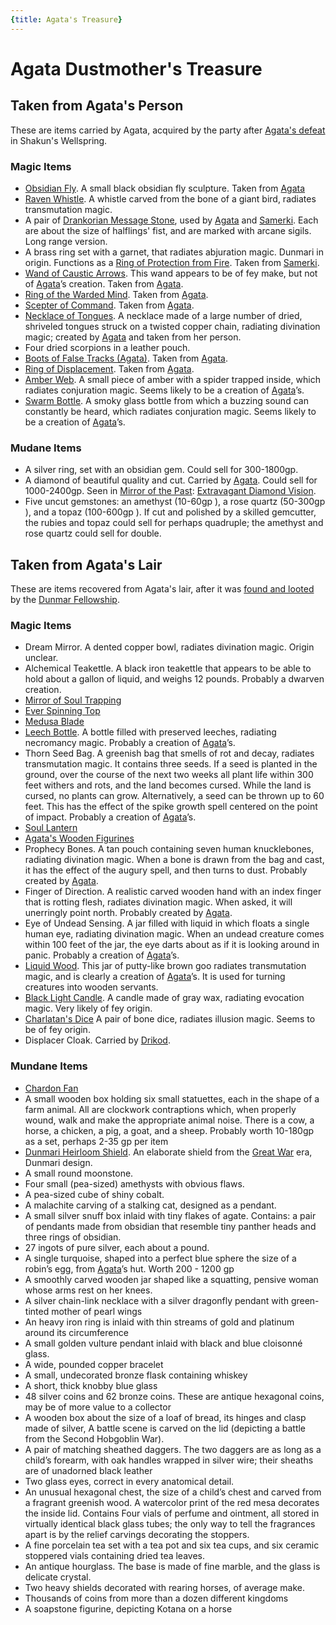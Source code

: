 ```yaml
---
{title: Agata's Treasure}
---
```

# Agata Dustmother's Treasure

## Taken from Agata's Person

These are items carried by Agata, acquired by the party after [Agata's defeat](<../session-notes/session-28-dufr.md>) in Shakun's Wellspring. 
### Magic Items

- [Obsidian Fly](<notable-items/obsidian-fly.md>). A small black obsidian fly sculpture. Taken from [Agata](<../../../people/fey/agata.md>)
- [Raven Whistle](<notable-items/raven-whistle.md>). A whistle carved from the bone of a giant bird, radiates transmutation magic.
- A pair of [Drankorian Message Stone](<../../../things/magic-items/drankorian-message-stone.md>), used by [Agata](<../../../people/fey/agata.md>) and [Samerki](<../../../people/other-nonhumans/samerki.md>). Each are about the size of halflings' fist, and are marked with arcane sigils. Long range version. 
- A brass ring set with a garnet, that radiates abjuration magic. Dunmari in origin. Functions as a [Ring of Protection from Fire](https://www.dndbeyond.com/magic-items/5149-ring-of-fire-resistance). Taken from [Samerki](<../../../people/other-nonhumans/samerki.md>).  
- [Wand of Caustic Arrows](https://www.dndbeyond.com/magic-items/3657480-wand-of-caustic-arrows). This wand appears to be of fey make, but not of [Agata](<../../../people/fey/agata.md>)’s creation. Taken from [Agata](<../../../people/fey/agata.md>). 
- [Ring of the Warded Mind](<notable-items/ring-of-the-warded-mind.md>). Taken from [Agata](<../../../people/fey/agata.md>).
- [Scepter of Command](<../../../things/artifacts-of-power/scepter-of-command.md>). Taken from [Agata](<../../../people/fey/agata.md>).
- [Necklace of Tongues](https://www.dndbeyond.com/magic-items/3642959-necklace-of-tongues). A necklace made of a large number of dried, shriveled tongues struck on a twisted copper chain, radiating divination magic; created by [Agata](<../../../people/fey/agata.md>) and taken from her person. 
- Four dried scorpions in a leather pouch. 
- [Boots of False Tracks (Agata)](<notable-items/boots-of-false-tracks-agata.md>). Taken from [Agata](<../../../people/fey/agata.md>). 
- [Ring of Displacement](<notable-items/ring-of-displacement.md>). Taken from [Agata](<../../../people/fey/agata.md>). 
- [Amber Web](https://www.dndbeyond.com/magic-items/3643193-amber-web). A small piece of amber with a spider trapped inside, which radiates conjuration magic. Seems likely to be a creation of [Agata](<../../../people/fey/agata.md>)’s.
- [Swarm Bottle](https://www.dndbeyond.com/magic-items/3643187-swarm-bottle). A smoky glass bottle from which a buzzing sound can constantly be heard, which radiates conjuration magic. Seems likely to be a creation of [Agata](<../../../people/fey/agata.md>)’s.
### Mudane Items

- A silver ring, set with an obsidian gem. Could sell for 300-1800gp. 
- A diamond of beautiful quality and cut. Carried by [Agata](<../../../people/fey/agata.md>). Could sell for 1000-2400gp. Seen in [Mirror of the Past](<notable-items/mirror-of-the-past.md>): [Extravagant Diamond Vision](<../mirror-visions/extravagant-diamond-vision.md>). 
- Five uncut gemstones: an amethyst (10-60gp ), a rose quartz (50-300gp ), and a topaz (100-600gp ). If cut and polished by a skilled gemcutter, the rubies and topaz could sell for perhaps quadruple; the amethyst and rose quartz could sell for double.

## Taken from Agata's Lair

These are items recovered from Agata's lair, after it was [found and looted](<../session-notes/session-30-dufr.md>) by the [Dunmar Fellowship](<../../../people/pcs/dunmar-fellowship/dunmar-fellowship.md>). 

### Magic Items

- Dream Mirror. A dented copper bowl, radiates divination magic. Origin unclear. 
- Alchemical Teakettle. A black iron teakettle that appears to be able to hold about a gallon of liquid, and weighs 12 pounds. Probably a dwarven creation. 
- [Mirror of Soul Trapping](<notable-items/mirror-of-soul-trapping.md>)
- [Ever Spinning Top](<notable-items/ever-spinning-top.md>)
- [Medusa Blade](<notable-items/medusa-blade.md>)
- [Leech Bottle](https://www.dndbeyond.com/magic-items/3819597-leech-bottle). A bottle filled with preserved leeches, radiating necromancy magic. Probably a creation of [Agata](<../../../people/fey/agata.md>)’s.
- Thorn Seed Bag. A greenish bag that smells of rot and decay, radiates transmutation magic. It contains three seeds. If a seed is planted in the ground, over the course of the next two weeks all plant life within 300 feet withers and rots, and the land becomes cursed. While the land is cursed, no plants can grow. Alternatively, a seed can be thrown up to 60 feet. This has the effect of the spike growth spell centered on the point of impact. Probably a creation of [Agata](<../../../people/fey/agata.md>)’s.
- [Soul Lantern](<notable-items/soul-lantern.md>)
- [Agata's Wooden Figurines](<notable-items/agata-s-wooden-figurines.md>)
- Prophecy Bones. A tan pouch containing seven human knucklebones, radiating divination magic. When a bone is drawn from the bag and cast, it has the effect of the augury spell, and then turns to dust. Probably created by [Agata](<../../../people/fey/agata.md>).
- Finger of Direction. A realistic carved wooden hand with an index finger that is rotting flesh, radiates divination magic. When asked, it will unerringly point north. Probably created by [Agata](<../../../people/fey/agata.md>).
- Eye of Undead Sensing. A jar filled with liquid in which floats a single human eye, radiating divination magic. When an undead creature comes within 100 feet of the jar, the eye darts about as if it is looking around in panic. Probably a creation of [Agata](<../../../people/fey/agata.md>)’s. 
- [Liquid Wood](<notable-items/liquid-wood.md>). This jar of putty-like brown goo radiates transmutation magic, and is clearly a creation of [Agata](<../../../people/fey/agata.md>)’s. It is used for turning creatures into wooden servants.
- [Black Light Candle](https://www.dndbeyond.com/magic-items/3819589-black-light-candle). A candle made of gray wax, radiating evocation magic. Very likely of fey origin.  
- [Charlatan's Dice](https://www.dndbeyond.com/magic-items/charlatans-die)  A pair of bone dice, radiates illusion magic. Seems to be of fey origin. 
- Displacer Cloak. Carried by [Drikod](<../../../people/pcs/dunmar-fellowship/guests/drikod.md>). 
### Mundane Items
- [Chardon Fan](<notable-items/chardon-fan.md>) 
- A small wooden box holding six small statuettes, each in the shape of a farm animal. All are clockwork contraptions which, when properly wound, walk and make the appropriate animal noise. There is a cow, a horse, a chicken, a pig, a goat, and a sheep.  Probably worth 10-180gp as a set, perhaps 2-35 gp per item 
- [Dunmari Heirloom Shield](<notable-items/dunmari-heirloom-shield.md>). An elaborate shield from the [Great War](<../../../events/1500s/great-war.md>) era, Dunmari design.
- A small round moonstone.
- Four small (pea-sized) amethysts with obvious flaws.
- A pea-sized cube of shiny cobalt.
- A malachite carving of a stalking cat, designed as a pendant.
- A small silver snuff box inlaid with tiny flakes of agate. Contains: a pair of pendants made from obsidian that resemble tiny panther heads and three rings of obsidian.
- 27 ingots of pure silver, each about a pound.
- A single turquoise, shaped into a perfect blue sphere the size of a robin’s egg, from [Agata](<../../../people/fey/agata.md>)’s hut. Worth 200 - 1200 gp 
- A smoothly carved wooden jar shaped like a squatting, pensive woman whose arms rest on her knees.
- A silver chain-link necklace with a silver dragonfly pendant with green-tinted mother of pearl wings
- An heavy iron ring is inlaid with thin streams of gold and platinum around its circumference
- A small golden vulture pendant inlaid with black and blue cloisonné glass. 
- A wide, pounded copper bracelet 
- A small, undecorated bronze flask containing whiskey
- A short, thick knobby blue glass
- 48 silver coins and 62 bronze coins. These are antique hexagonal coins, may be of more value to a collector 
- A wooden box about the size of a loaf of bread, its hinges and clasp made of silver, A battle scene is carved on the lid (depicting a battle from the Second Hobgoblin War).
- A pair of matching sheathed daggers. The two daggers are as long as a child’s forearm, with oak handles wrapped in silver wire; their sheaths are of unadorned black leather
- Two glass eyes, correct in every anatomical detail.
- An unusual hexagonal chest, the size of a child’s chest and carved from a fragrant greenish wood. A watercolor print of the red mesa decorates the inside lid. Contains Four vials of perfume and ointment, all stored in virtually identical black glass tubes; the only way to tell the fragrances apart is by the relief carvings decorating the stoppers.
- A fine porcelain tea set with a tea pot and six tea cups, and six ceramic stoppered vials containing dried tea leaves.
- An antique hourglass. The base is made of fine marble, and the glass is delicate crystal.
- Two heavy shields decorated with rearing horses, of average make. 
- Thousands of coins from more than a dozen different kingdoms     
- A soapstone figurine, depicting Kotana on a horse